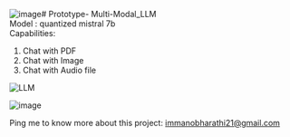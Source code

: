 ![image](https://github.com/ManoBharathi93/Multi-Modal_LLM/assets/88357044/a1424f1c-29f6-4e5f-adf3-8b68d4e446c1)# Prototype- Multi-Modal_LLM
<br>
Model : quantized mistral 7b
<br>
Capabilities: 

  1. Chat with PDF
  2. Chat with Image
  3. Chat with Audio file


![LLM](https://github.com/ManoBharathi93/Multi-Modal_LLM/assets/88357044/37f2cd9b-0241-447a-95fe-98cef0ad84e8)

![image](https://github.com/ManoBharathi93/Multi-Modal_LLM/assets/88357044/b80eeb78-5855-4ad3-92d6-c29e6e3c6ae4)


Ping me to know more about this project:
immanobharathi21@gmail.com
